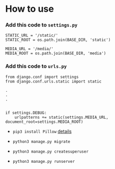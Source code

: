 # How to use

  

### Add this code to `settings.py` 
```
STATIC_URL = '/static/'
STATIC_ROOT = os.path.join(BASE_DIR, 'static')

MEDIA_URL = '/media/'
MEDIA_ROOT = os.path.join(BASE_DIR, 'media')

```

### Add this code to `urls.py`
```
from django.conf import settings
from django.conf.urls.static import static

.
.
.


if settings.DEBUG:
	urlpatterns += static(settings.MEDIA_URL, document_root=settings.MEDIA_ROOT)
```
  
  

-  `pip3 install Pillow`  [details](https://pypi.org/project/Pillow/)

-  `python3 manage.py migrate`

-  `python3 manage.py createsuperuser`

-  `python3 manage.py runserver`
